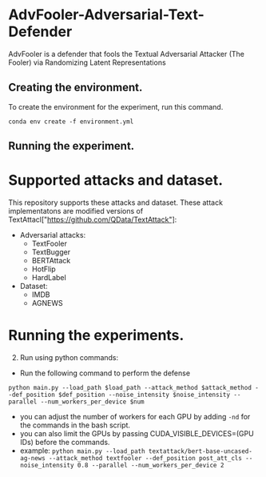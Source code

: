 # AdvFooler-Adversarial-Text-Defender
AdvFooler is a defender that fools the Textual Adversarial Attacker (The Fooler) via Randomizing Latent Representations

## Creating the environment.
To create the environment for the experiment, run this command.

`conda env create -f environment.yml`
## Running the experiment.

# Supported attacks and dataset.

This repository supports these attacks and dataset. These attack implementatons are modified versions of TextAttacl["https://github.com/QData/TextAttack"]:
 - Adversarial attacks:
   - TextFooler
    - TextBugger
    - BERTAttack
    - HotFlip
    - HardLabel
 - Dataset:
    - IMDB
    - AGNEWS

# Running the experiments.
 2. Run using python commands:
   - Run the following command to perform the defense
   
```python main.py --load_path $load_path --attack_method $attack_method --def_position $def_position --noise_intensity $noise_intensity --parallel --num_workers_per_device $num```

   - you can adjust the number of workers for each GPU by adding `-nd` for the commands in the bash script.
   - you can also limit the GPUs by passing CUDA_VISIBLE_DEVICES=(GPU IDs) before the commands.
   - example: `python main.py --load_path textattack/bert-base-uncased-ag-news --attack_method textfooler --def_position post_att_cls --noise_intensity 0.8 --parallel --num_workers_per_device 2`
